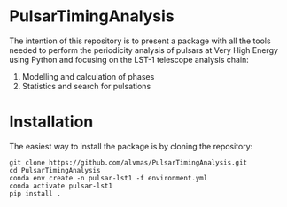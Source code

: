 # PulsarTimingAnalysis

The intention of this repository is to present a package with all the tools needed to perform the periodicity analysis of pulsars at Very High Energy using Python and focusing on the LST-1 telescope analysis chain:
  1. Modelling and calculation of phases 
  2. Statistics and search for pulsations


# Installation
The easiest way to install the package is by cloning the repository:

```
git clone https://github.com/alvmas/PulsarTimingAnalysis.git
cd PulsarTimingAnalysis
conda env create -n pulsar-lst1 -f environment.yml
conda activate pulsar-lst1
pip install .
```
